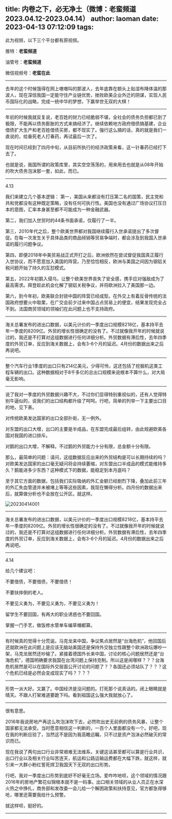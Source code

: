 title: 内卷之下，必无净土（微博：老蛮频道 2023.04.12-2023.04.14）
author: laoman
date: 2023-04-13 07:12:09
tags:
---
此为视频，以下三个平台都有原视频。<!--more-->

推特：**老蛮频道**

油管号：**老蛮频道**

微信视频号：**老蛮在此**

- - -
去年的这个时候饿得在网上嗷嗷叫的那波人，去年底靠在额头上贴湿布降体温的那波人，现在深信我国一定能守住产业链优势，挫败欧美企业外迁的阴谋，实现人民币国际化的战略，完成一统中华的梦想，下赢举世无双的大棋！ 
- - -
年初的时候我就反复说，老百姓的财力已经脆弱不堪，全社会的债务负担都已到了极限，不能再以债务膨胀的方式来搞经济了。继续依赖地方政府借债搞基建，企业借债扩大生产和老百姓借债买房，都不现实了。强行这么搞的话，真的就是我们一直说的，给垂死老人打春药，再试最后一次了。

现在时间已经到了四月中旬，从目前所执行的经济政策来看，这一针春药已经打下去了。

也就是说，我国所谓的政策库里，其实空空荡荡的，用来用去也就是从08年开始的吹大债务泡沫那一套，如此，而已。
- - -
4.13

我们来建立几个基本逻辑：
第一，美国从来都没有打压第二名的国策，民主党和共和党都没有这种既定策略，没有任何可执行性。美国也没有通过广场协议打压日本的意图，汇率本身甚至都不可能成为一种金融武器。

第二，我们加入世贸时的44条书面承诺，仅履行了一半。

第三，2010年代之后，整个欧美世界都对我国继续履行入世承诺提出了多次督促。在每一次发生关于具体品类的商品倾销等贸易争端时，都会涉及到我国入世承诺的履行问题争议。

第四，即便2018年中美贸易战正式开打之后，欧洲依然在尝试督促我国真正履行入世协议，而不愿意加入美国的阵营。乃至恰恰相反，欧洲与美国之间因为钢铝关税问题开始了持久的互怼模式。

第五，2022年初鹅入侵乌，让整个欧美世界丧失了安全感，携手应对强敌成为了最高需求。拜登趁此机会化解了钢铝关税争议，并将欧洲拉入了美国那一边。

第六，到今年初，欧美联合封锁中国的阵营已经成型。在外交上有着反骨传统的法国政府想要火中取栗，在广交会前夕过来中国占点贸易上的便宜，结果发现完全占不到。法国商贸领域的领袖们在此问题上也不支持政府。
- - -
海关总署发布的进出口数据，以美元计价的一季度出口规模8218亿，基本持平去年一季度的8209亿。外贸的增长性很确定的没有了。不过就像我开年的时候就说过的，我还是不打算对这组数据进行任何详细分析。外贸数据有滞后性，去年四季度的外贸订单，反应到海关数据上，会有3-6个月的延迟。4月份的数据出来之后再说吧。
- - -
整个汽车行业1季度的出口只有214亿美元，少得可怜，这还包括了挖掘机这类工程车辆的出口。这种数据相对于8千多亿的总出口规模来说根本不算什么，对大局毫无影响。
- - -
说了我对一季度的外贸数据兴趣不大，不过你们显得特别重视似的，还有人觉得特别牛逼似的，说我们的出口结构都升级了呵呵。行吧，简单的列举一下主要出口目的地，见下表。

对传统欧美发达国家的出口全部扑街，无一例外。

对东盟的出口大增，出口的主要是半成品，在东盟完成最后组转，由此规避欧美各国对我国的进口排斥。

对鹅的出口大增，不解释。不过鹅的外贸能力十分有限，总金额十分有限。

那么，最简单的问题：请问，这组数据反应出来的外贸结构是可以长期持续的吗？对欧美发达国家的出口毫无疑问将会持续萎缩，对东盟出口半成品的模式能维持多久？鹅能进多少东西？这种模式下的数据，能稳定到本月底吗？

至于其它方面的数据，包括我们实际吸纳的外汇金额已经剧烈下降，叠加此前三年的外汇失血管道并未被堵上等等这些因素，我现在懒得分析。四月份的数据出来后，就算做分析也不会放在公开区。就这样。

![20230414001](/images/20230414001.jpg)
- - -
海关总署发布的进出口数据，以美元计价的一季度出口规模8218亿，基本持平去年一季度的8209亿。外贸的增长性很确定的没有了。不过就像我开年的时候就说过的，我还是不打算对这组数据进行任何详细分析。外贸数据有滞后性，去年四季度的外贸订单，反应到海关数据上，会有3-6个月的延迟。4月份的数据出来之后再说吧。
- - -
4.14

给几个建议吧：

不要借债，不要借债，不要借债！

不要扶摔倒的老人。

不要见义勇为，不要见义勇为，不要见义勇为！

留学生不要回国，有再大的职业诱惑也不要回国。

掌握一门手艺，做饭修水管单车编草帽都算。 
- - -
有时候真的觉得十分荒诞。马克龙来中国，争议焦点居然是“台海危机”，他回国后还就欧洲在此问题上是应该无脑站美国还是保持外交独立性跟整个欧洲政坛爆吵一架，马克龙居然还吵输了。紧接着德国外长来中国，讨论的核心问题居然还是“台海危机”，德国明确要求我国在台湾问题上保持克制。所以这是闹哪样？？？台海危机居然是可以在国际外交层面公开讨论的问题了？？各国还必须站队了？？？这个危机已经是必然会变成现实了吗？？？？
- - -
形势一派大好。又赢了。中国经济是没问题的。打死那个说真话的。闭上眼睛就是晴天。不跟人打架难道要跪下吗。看到祖国这么强大我就放心了。
- - -
很有意思。

2016年我说房地产再这么吹泡沫吹下去，必然吹出史无前例的债务风暴，让整个国家都无法承受。当时愿意相信这一判断的，一百个人里面都没有一个。好吧，现在我的判断应验了，当然这不是因为我高瞻远瞩，只不过是资产泡沫必然破灭的常识而已。

现在我说了两句出口行业非常艰难无法维系，关键这话甚至都可以算是行业共识，出口行业以及相关行业叫苦连天，航运和公路运输运费都在大幅下跌，就这样，就引来一大群小粉红誓死捍卫我国天下无双的出口形势。

行吧，我对一季度出口形势到底好不好毫无立场。爱咋咋地呗，这个领域的情况跟2016年的房地产繁花似锦根本就不是一码事。出口相关领域的从业人员正在水深火热之中挣扎，商务部和发改委一会儿给一个解困政策和扶持意见，官方都急得够呛，哪里还需要我给什么预警。

就这样呗，挺好的。
- - -
